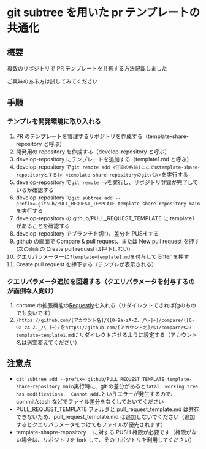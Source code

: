 # git subtree を用いた pr テンプレートの共通化

## 概要

複数のリポジトリで PR テンプレートを共有する方法記載しました

ご興味のある方は試してみてください

## 手順

### テンプレを開発環境に取り入れる

1. PR のテンプレートを管理するリポジトリを作成する（template-share-repository と呼ぶ）
2. 開発用の repository を作成する（develop-repository と呼ぶ）
3. develop-repository にテンプレートを追加する（template1.md と呼ぶ）
4. develop-repository で`git remote add <任意の名前(ここではtemplate-share-repositoryとする)> <template-share-repositoryのgitパス>`を実行する
5. develop-repository で`git remote -v`を実行し、リポジトリ登録が完了しているか確認する
6. develop-repository で`git subtree add --prefix=.github/PULL_REQUEST_TEMPLATE template-share-repository main`を実行する
7. develop-repository の.github/PULL_REQUEST_TEMPLATE に template1 があることを確認する
8. develop-repository でブランチを切り、差分を PUSH する
9. github の画面で Compare & pull request、または New pull request を押す(次の画面の Create pull request は押下しない)
10. クエリパラメーターに`?template=template1.md`を付与して Enter を押す
11. Create pull request を押下する（テンプレが表示される）

### クエリパラメータ追加を回避する（クエリパラメータを付与するのが面倒な人向け）

1. chrome の拡張機能の[Requestly](https://chrome.google.com/webstore/detail/mdnleldcmiljblolnjhpnblkcekpdkpa)を入れる（リダイレクトできれば他のものでも良いです）
2. `/https://github.com/[アカウント名]/([0-9a-zA-Z._/\-]+)/compare/([0-9a-zA-Z._/\-]+)/`を`https://github.com/[アカウント名]/$1/compare/$2?template=template1.md`にリダイレクトさせるように設定する（アカウント名は適宜変えてください）

## 注意点

- `git subtree add --prefix=.github/PULL_REQUEST_TEMPLATE template-share-repository main`実行時に、git の差分があると`fatal: working tree has modifications.  Cannot add.`というエラーが発生するので、commit/stash などでファイル差分をなくしておいてください
- PULL_REQUEST_TEMPLATE フォルダと pull_request_template.md は共存できないため、pull_request_template.md は追加しないでください（追加するとクエリパラメータをつけてもファイルが優先されます）
- template-shapre-repository 　に対する PUSH 権限が必要です（権限がない場合は、リポジトリを fork して、そのリポジトリを利用してください）
